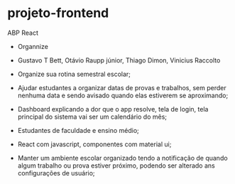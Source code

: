 ﻿# projeto-frontend
ABP React

- Organnize

- Gustavo T Bett, Otávio Raupp júnior, Thiago Dimon, Vinicius Raccolto

- Organize sua rotina semestral escolar;

- Ajudar estudantes a organizar datas de provas e trabalhos, sem perder nenhuma data e sendo avisado quando elas estiverem se aproximando;

- Dashboard explicando a dor que o app resolve, tela de login, tela principal do sistema vai ser um calendário do mês;

- Estudantes de faculdade e ensino médio;

- React com javascript, componentes com material ui;

- Manter um ambiente escolar organizado tendo a notificação de quando algum trabalho ou prova estiver próximo, podendo ser alterado ans configurações de usuário;
